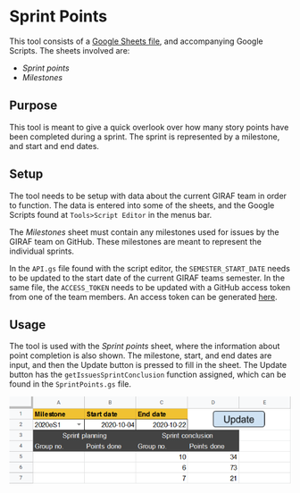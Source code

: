 # Sprint Points

This tool consists of a [Google Sheets file](https://docs.google.com/spreadsheets/d/1-sXJVpQ2t_tSH6aG8B6KGxP1lkA2jufn4xXiq2vq_og/edit?usp=sharing),
and accompanying Google Scripts. The sheets involved are:

- _Sprint points_
- _Milestones_

## Purpose

This tool is meant to give a quick overlook over how many story points have been completed during a sprint.
The sprint is represented by a milestone, and start and end dates.

## Setup

The tool needs to be setup with data about the current GIRAF team in order to function.
The data is entered into some of the sheets, and the Google Scripts found at `Tools>Script Editor` in the menus bar.

The _Milestones_ sheet must contain any milestones used for issues by the GIRAF team on GitHub.
These milestones are meant to represent the individual sprints.

In the `API.gs` file found with the script editor, the `SEMESTER_START_DATE` needs to be updated to the start date of
the current GIRAF teams semester.
In the same file, the `ACCESS_TOKEN` needs to be updated with a GitHub access token from one of the team members.
An access token can be generated [here](https://github.com/settings/tokens).

## Usage

The tool is used with the _Sprint points_ sheet, where the information about point completion is also shown.
The milestone, start, and end dates are input, and then the Update button is pressed to fill in the sheet.
The Update button has the `getIssuesSprintConclusion` function assigned, which can be found in the `SprintPoints.gs` file.

![](../../resources/sprint_points.PNG)